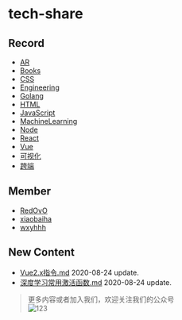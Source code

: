 
# tech-share

<!-- RECORD-START -->
## Record
* [AR](https://github.com/fff455/tech-share/tree/master/AR)
* [Books](https://github.com/fff455/tech-share/tree/master/Books)
* [CSS](https://github.com/fff455/tech-share/tree/master/CSS)
* [Engineering](https://github.com/fff455/tech-share/tree/master/Engineering)
* [Golang](https://github.com/fff455/tech-share/tree/master/Golang)
* [HTML](https://github.com/fff455/tech-share/tree/master/HTML)
* [JavaScript](https://github.com/fff455/tech-share/tree/master/JavaScript)
* [MachineLearning](https://github.com/fff455/tech-share/tree/master/MachineLearning)
* [Node](https://github.com/fff455/tech-share/tree/master/Node)
* [React](https://github.com/fff455/tech-share/tree/master/React)
* [Vue](https://github.com/fff455/tech-share/tree/master/Vue)
* [可视化](https://github.com/fff455/tech-share/tree/master/可视化)
* [跨端](https://github.com/fff455/tech-share/tree/master/跨端)
<!-- RECORD-END -->

<!-- MEMBER-START -->
## Member
* [RedOvO](https://github.com/RedOvO)
* [xiaobaiha](https://github.com/xiaobaiha)
* [wxyhhh](https://github.com/wxyhhh)
<!-- MEMBER-END -->

<!-- NEW CONTENT-START -->
## New Content
* [Vue2.x指令.md](https://github.com/fff455/tech-share/tree/master/Vue/Vue2.x指令.md) 2020-08-24 update.
* [深度学习常用激活函数.md](https://github.com/fff455/tech-share/tree/master/MachineLearning/深度学习常用激活函数.md) 2020-08-24 update.
<!-- NEW CONTENT-END -->

> 更多内容或者加入我们，欢迎关注我们的公众号  
> ![123](./Books/image/gzh.png)

